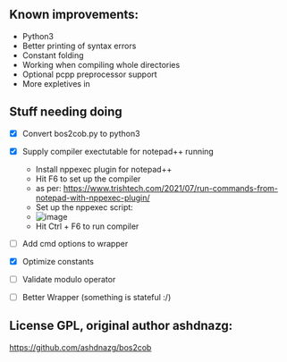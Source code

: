 ## Known improvements:

- Python3
- Better printing of syntax errors
- Constant folding
- Working when compiling whole directories
- Optional pcpp preprocessor support
- More expletives in 


## Stuff needing doing

- [X] Convert bos2cob.py to python3
- [X] Supply compiler exectutable for notepad++ running
  - Install nppexec plugin for notepad++
  - Hit F6 to set up the compiler
  - as per: https://www.trishtech.com/2021/07/run-commands-from-notepad-with-nppexec-plugin/
  - Set up the nppexec script:
  - ![image](https://github.com/beyond-all-reason/BARScriptCompiler/assets/109391/8c0204b5-01f6-498b-942c-966f713ae459)
  - Hit Ctrl + F6 to run compiler
      
- [ ] Add cmd options to wrapper
- [X] Optimize constants
- [ ] Validate modulo operator
- [ ] Better Wrapper (something is stateful :/)  

## License GPL, original author ashdnazg:

https://github.com/ashdnazg/bos2cob

